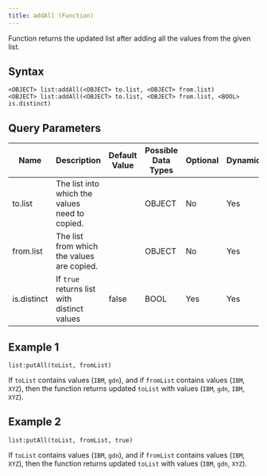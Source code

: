 ```yaml
---
title: addAll (Function)
---
```


Function returns the updated list after adding all the values from the given list.

## Syntax

    <OBJECT> list:addAll(<OBJECT> to.list, <OBJECT> from.list)
    <OBJECT> list:addAll(<OBJECT> to.list, <OBJECT> from.list, <BOOL> is.distinct)

## Query Parameters

| Name        | Description                                    | Default Value | Possible Data Types | Optional | Dynamic |
|-------------|------------------------------------------------|---------------|---------------------|----------|---------|
| to.list     | The list into which the values need to copied. |               | OBJECT              | No       | Yes     |
| from.list   | The list from which the values are copied.     |               | OBJECT              | No       | Yes     |
| is.distinct | If `true` returns list with distinct values    | false         | BOOL                | Yes      | Yes     |

## Example 1

    list:putAll(toList, fromList)

If `toList` contains values (`IBM`, `gdn`), and if `fromList` contains values (`IBM`, `XYZ`), then the function returns updated `toList` with values (`IBM`, `gdn`, `IBM`, `XYZ`).

## Example 2

    list:putAll(toList, fromList, true)

If `toList` contains values (`IBM`, `gdn`), and if `fromList` contains values (`IBM`, `XYZ`), then the function returns updated `toList` with values (`IBM`, `gdn`, `XYZ`).
